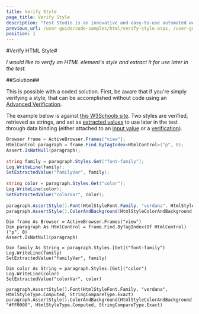 ```yaml
---
title: Verify Style
page_title: Verify Style
description: "Test Studio is an innovative and easy-to-use automated web, WPF and load testing solution. Test Studio tests support essential technologies like ASP.NET AJAX, Silverlight, PHP and MVC. HTML5, Testing framework, functional testing, performance testing, load testing, exploratory testing, manual testing."
previous_url: /user-guide/code-samples/html/verify-style.aspx, /user-guide/code-samples/html/verify-style
position: 1
---
```

#Verify HTML Style#

*I would like to verify an HTML element's style and extract it for use later in the test.*

##Solution##

This is possible with a coded solution. First, be aware that if you're simply verifying a style, that can be accomplished without code using an <a href="/features/verifications/advanced-verification" target="_blank">Advanced Verification</a>.

The example below is against <a href="http://www.w3schools.com/html/tryit.asp?filename=tryhtml_styles_font-family" target="_blank">this W3Schools site</a>. Two styles are verified, retrieved as strings, and set as <a href="/advanced-topics/coded-samples/general/extracted-variables-in-code" target="_blank">extracted values</a> to use later in the test through data binding (either attached to an <a href="/features/data-driven-testing/attach-columns-input-values" target="_blank">input value</a> or a <a href="/features/data-driven-testing/attach-columns-verifications" target="_blank">verification</a>).

```C#
Browser frame = ActiveBrowser.Frames["view"];
HtmlControl paragraph = frame.Find.ByTagIndex<HtmlControl>("p", 0);
Assert.IsNotNull(paragraph);
 
string family = paragraph.Styles.Get("font-family");
Log.WriteLine(family);
SetExtractedValue("familyVar", family);
 
string color = paragraph.Styles.Get("color");
Log.WriteLine(color);
SetExtractedValue("colorVar", color);
 
paragraph.AssertStyle().Font(HtmlStyleFont.Family, "verdana", HtmlStyleType.Computed, StringCompareType.Exact);
paragraph.AssertStyle().ColorAndBackground(HtmlStyleColorAndBackground.Color, "#FF0000", HtmlStyleType.Computed, StringCompareType.Exact);
```

```VB
Dim frame As Browser = ActiveBrowser.Frames("view")
Dim paragraph As HtmlControl = frame.Find.ByTagIndex(Of HtmlControl)("p", 0)
Assert.IsNotNull(paragraph)
 
Dim family As String = paragraph.Styles.[Get]("font-family")
Log.WriteLine(family)
SetExtractedValue("familyVar", family)
 
Dim color As String = paragraph.Styles.[Get]("color")
Log.WriteLine(color)
SetExtractedValue("colorVar", color)
 
paragraph.AssertStyle().Font(HtmlStyleFont.Family, "verdana", HtmlStyleType.Computed, StringCompareType.Exact)
paragraph.AssertStyle().ColorAndBackground(HtmlStyleColorAndBackground.Color, "#FF0000", HtmlStyleType.Computed, StringCompareType.Exact)
```



